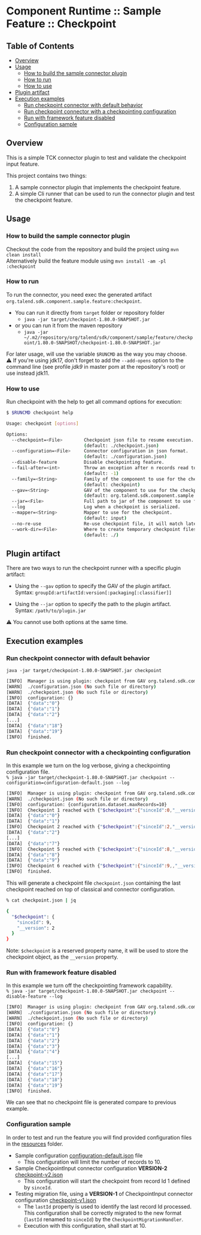 # Component Runtime :: Sample Feature :: Checkpoint

## Table of Contents
- [Overview](#overview)
- [Usage](#usage)
  - [How to build the sample connector plugin](#how-to-build-the-sample-connector-plugin)
  - [How to run](#how-to-run)
  - [How to use](#how-to-use)
- [Plugin artifact](#plugin-artifact)
- [Execution examples](#execution-examples)
  - [Run checkpoint connector with default behavior](#run-checkpoint-connector-with-default-behavior)
  - [Run checkpoint connector with a checkpointing configuration](#run-checkpoint-connector-with-a-checkpointing-configuration)
  - [Run with framework feature disabled](#run-with-framework-feature-disabled)
  - [Configuration sample](#configuration-sample)

## Overview
This is a simple TCK connector plugin to test and validate the checkpoint input feature.

This project contains two things:
 1. A sample connector plugin that implements the checkpoint feature.
 2. A simple Cli runner that can be used to run the connector plugin and test the checkpoint feature.


## Usage
### How to build the sample connector plugin
Checkout the code from the repository and build the project using `mvn clean install`  
Alternatively build the feature module using `mvn install -am -pl :checkpoint`

### How to run
To run the connector, you need exec the generated artifact `org.talend.sdk.component.sample.feature:checkpoint`.  
* You can run it directly from `target` folder or repository folder
  * `java -jar target/checkpoint-1.80.0-SNAPSHOT.jar`
* or you can run it from the maven repository
  * `java -jar ~/.m2/repository/org/talend/sdk/component/sample/feature/checkpoint/1.80.0-SNAPSHOT/checkpoint-1.80.0-SNAPSHOT.jar`

For later usage, will use the variable `$RUNCMD` as the way you may choose.  
⚠️ If you're using jdk17, don't forget to add the `--add-opens` option to the command line
(see profile _jdk9_ in master pom at the repository's root) or use instead jdk11.

### How to use
Run checkpoint with the help to  get all command options for execution:

```bash
$ $RUNCMD checkpoint help

Usage: checkpoint [options]

Options:
  --checkpoint=<File>        Checkpoint json file to resume execution.
                             (default: ./checkpoint.json)
  --configuration=<File>     Connector configuration in json format.
                             (default: ./configuration.json)
  --disable-feature          Disable checkpointing feature.
  --fail-after=<int>         Throw an exception after n records read to simulate failure.
                             (default: -1)
  --family=<String>          Family of the component to use for the checkpoint.
                             (default: checkpoint)
  --gav=<String>             GAV of the component to use for the checkpoint.
                             (default: org.talend.sdk.component.sample.feature:checkpoint:jar:1.80.0-SNAPSHOT)
  --jar=<File>               Full path to jar of the component to use for the checkpoint.
  --log                      Log when a checkpoint is serialized.
  --mapper=<String>          Mapper to use for the checkpoint.
                             (default: input)
  --no-re-use                Re-use checkpoint file, it will match latest checkpoint available, otherwise will create numbered checkpoint.
  --work-dir=<File>          Where to create temporary checkpoint files.
                             (default: ./)
```

## Plugin artifact
There are two ways to run the checkpoint runner with a specific plugin artifact:
- Using the `--gav` option to specify the GAV of the plugin artifact.  
    Syntax:  `groupId:artifactId:version[:packaging[:classifier]]`  

- Using the `--jar` option to specify the path to the plugin artifact.  
    Syntax:  `/path/to/plugin.jar`

⚠️ You cannot use both options at the same time.

## Execution examples
### Run checkpoint connector with default behavior
`java -jar target/checkpoint-1.80.0-SNAPSHOT.jar checkpoint`

```bash 
[INFO]  Manager is using plugin: checkpoint from GAV org.talend.sdk.component.sample.feature:checkpoint:jar:1.80.0-SNAPSHOT.
[WARN]  ./configuration.json (No such file or directory)
[WARN]  ./checkpoint.json (No such file or directory)
[INFO]  configuration: {}
[DATA]  {"data":"0"}
[DATA]  {"data":"1"}
[DATA]  {"data":"2"}
[...]
[DATA]  {"data":"18"}
[DATA]  {"data":"19"}
[INFO]  finished.
```

### Run checkpoint connector with a checkpointing configuration
In this example we turn on the log verbose, giving a checkpointing configuration file.  
`% java -jar target/checkpoint-1.80.0-SNAPSHOT.jar checkpoint --configuration=configuration-default.json --log`

```bash
[INFO]  Manager is using plugin: checkpoint from GAV org.talend.sdk.component.sample.feature:checkpoint:jar:1.80.0-SNAPSHOT.
[WARN]  ./checkpoint.json (No such file or directory)
[INFO]  configuration: {configuration.dataset.maxRecords=10}
[INFO]  Checkpoint 1 reached with {"$checkpoint":{"sinceId":0,"__version":2}}.
[DATA]  {"data":"0"}
[DATA]  {"data":"1"}
[INFO]  Checkpoint 2 reached with {"$checkpoint":{"sinceId":2,"__version":2}}.
[DATA]  {"data":"2"}
[...]
[DATA]  {"data":"7"}
[INFO]  Checkpoint 5 reached with {"$checkpoint":{"sinceId":8,"__version":2}}.
[DATA]  {"data":"8"}
[DATA]  {"data":"9"}
[INFO]  Checkpoint 6 reached with {"$checkpoint":{"sinceId":9,,"__version":2}}.
[INFO]  finished.
```
This will generate a checkpoint file `checkpoint.json` containing the last checkpoint reached on top of classical
and connector configuration.

```bash
% cat checkpoint.json | jq

{
  "$checkpoint": {
    "sinceId": 9,
    "__version": 2
  }
}
```
Note: `$checkpoint` is a reserved property name, it will be used to store the checkpoint object, as the `__version` property.

### Run with framework feature disabled
In this example we turn off the checkpointing framework capability.  
`% java -jar target/checkpoint-1.80.0-SNAPSHOT.jar checkpoint --disable-feature --log`

```bash
[INFO]  Manager is using plugin: checkpoint from GAV org.talend.sdk.component.sample.feature:checkpoint:jar:1.80.0-SNAPSHOT.
[WARN]  ./configuration.json (No such file or directory)
[WARN]  ./checkpoint.json (No such file or directory)
[INFO]  configuration: {}
[DATA]  {"data":"0"}
[DATA]  {"data":"1"}
[DATA]  {"data":"2"}
[DATA]  {"data":"3"}
[DATA]  {"data":"4"}
[...]
[DATA]  {"data":"15"}
[DATA]  {"data":"16"}
[DATA]  {"data":"17"}
[DATA]  {"data":"18"}
[DATA]  {"data":"19"}
[INFO]  finished.
```
We can see that no checkpoint file is generated compare to previous example.

### Configuration sample
In order to test and run the feature you will find provided configuration files in the [resources](./resources) folder.

 * Sample configuration [configuration-default.json](resources/configuration-default.json) file
   * This configuration will limit the number of records to 10.
 * Sample CheckpointInput connector configuration **VERSION-2** [checkpoint-v2.json](resources/checkpoint-v2.json)
   * This configuration will start the checkpoint from record Id 1 defined by `sinceId`.
 * Testing migration file, using a **VERSION-1** of CheckpointInput connector configuration [checkpoint-v1.json](resources/checkpoint-v1.json)
   * The `lastId` property is used to identify the last record Id processed. 
     This configuration shall be correctly migrated to the new format (`lastId` renamed to `sinceId`)
     by the `CheckpointMigrationHandler`.
   * Execution with this configuration, shall start at 10.

